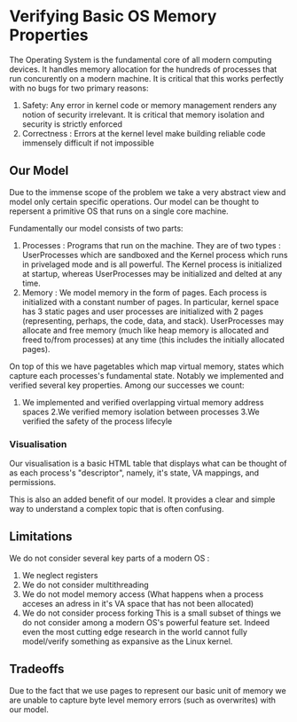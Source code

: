 # Verifying Basic OS Memory Properties 

The Operating System is the fundamental core of all modern computing devices. It handles memory allocation for the hundreds of processes that run concurently on a modern machine. It is critical that this works perfectly with no bugs for two primary reasons:

1. Safety: Any error in kernel code or memory management renders any notion of security irrelevant. It is critical that memory isolation and security is strictly enforced
2. Correctness : Errors at the kernel level make building reliable code immensely difficult if not impossible

## Our Model
Due to the immense scope of the problem we take a very abstract view and model only certain specific operations. Our model can 
be thought to repersent a primitive OS that runs on a single core machine. 

Fundamentally our model consists of two parts:
1. Processes : Programs that run on the machine. They are of two types : UserProcesses which are sandboxed and the Kernel process which runs in privelaged mode and is all powerful. The Kernel process is initialized at startup, whereas UserProcesses may be initialized and delted at any time.
2. Memory : We model memory in the form of pages. Each process is initialized with a constant number of pages. In particular, kernel space has 3 static pages and user processes are initialized with 2 pages (representing, perhaps, the code, data, and stack). UserProcesses may allocate and free memory (much like heap memory is allocated and freed to/from processes) at any time (this includes the initially allocated pages).

On top of this we have pagetables which map virtual memory, states which capture each processes's fundamental state. 
Notably we implemented and verified several key properties. Among our successes we count:
1. We implemented and verified overlapping virtual memory address spaces
2.We verified memory isolation between processes 
3.We verified the safety of the process lifecyle 

### Visualisation
Our visualisation is a basic HTML table that displays what can be thought of as each process's "descriptor", namely, it's state, VA mappings, and permissions.

This is also an added benefit of our model. It provides a clear and simple way to understand a complex topic that is often confusing.

## Limitations 
We do not consider several key parts of a modern OS : 
1. We neglect registers 
2. We do not consider multithreading
3. We do not model memory access (What happens when a process acceses an adress in it's VA space that has not been allocated)
4. We do not consider process forking 
This is a small subset of things we do not consider among a modern OS's powerful feature set. Indeed even the most cutting edge 
research in the world cannot fully model/verify something as expansive as the Linux kernel.  

## Tradeoffs
Due to the fact that we use pages to represent our basic unit of memory we are unable to capture byte level memory errors (such as overwrites) with our model. 
